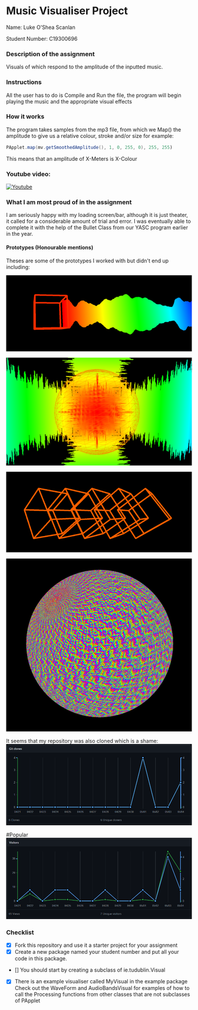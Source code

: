 # Music Visualiser Project
Name: Luke O'Shea Scanlan

Student Number: C19300696

### Description of the assignment
Visuals of which respond to the amplitude of the inputted music.

### Instructions
All the user has to do is Compile and Run the file, 
the program will begin playing the music and the 
appropriate visual effects 

### How it works
The program takes samples from the mp3 file, from which we Map()
the amplitude to give us a relative colour, stroke and/or size for example:

```Java
PApplet.map(mv.getSmoothedAmplitude(), 1, 0, 255, 0), 255, 255)
```

This means that an amplitude of X-Meters is X-Colour

### Youtube video:
[![Youtube]()](https://youtu.be/ZzKDqYMn7YA)

### What I am most proud of in the assignment
I am seriously happy with my loading screen/bar, 
although it is just theater, it called for a considerable 
amount of trial and error. I was eventually able to complete it 
with the help of the Bullet Class from our YASC program earlier 
in the year.

#### Prototypes (Honourable mentions)
Theses are some of the prototypes I worked with but didn't end up including:

![An image](images/comet.png)

![An image](images/nova.png)

![An image](images/boxes.png)

![An image](images/colouredsphere.png)

It seems that my repository was also cloned which is a shame:
![An image](images/cloned.png)

#Popular
![An image](images/popular.png)

### Checklist
- [x] Fork this repository and use it a starter project for your assignment
- [x] Create a new package named your student number and put all your code in this package.
- [] You should start by creating a subclass of ie.tudublin.Visual
- [x] There is an example visualiser called MyVisual in the example package Check out 
the WaveForm and AudioBandsVisual for examples of how to call the Processing functions 
from other classes that are not subclasses of PApplet